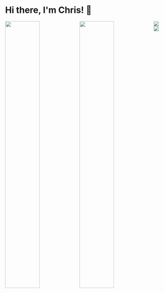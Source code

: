 # Hi there, I'm Chris! 👋

<img align="left" width="47%" src="https://github-readme-stats.vercel.app/api?username=rChrisb&show_icons=true&theme=radical" />

<img align="left" width="47%" src="https://github-readme-stats.vercel.app/api/top-langs/?username=rChrisb&layout=compact" />

<img align="left" src ="https://img.shields.io/badge/c-%2300599C.svg?style=for-the-badge&logo=c&logoColor=white" />
<img align="left" src ="https://img.shields.io/badge/shell_script-%23121011.svg?style=for-the-badge&logo=gnu-bash&logoColor=white" />


